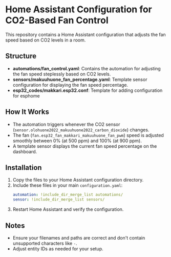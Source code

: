 # Home Assistant Configuration for CO2-Based Fan Control

This repository contains a Home Assistant configuration that adjusts the fan speed based on CO2 levels in a room.

## Structure

- **automations/fan_control.yaml**: Contains the automation for adjusting the fan speed steplessly based on CO2 levels.
- **sensors/makuuhuone_fan_percentage.yaml**: Template sensor configuration for displaying the fan speed percentage.
- **esp32_codes/makkari.esp32.conf**: Template for adding configuration for esphome

## How It Works

- The automation triggers whenever the CO2 sensor (`sensor.olohuone2022_makuuhuone2022_carbon_dioxide`) changes.
- The fan (`fan.esp32_fan_makkari_makuuhuone_fan_pwm`) speed is adjusted smoothly between 0% (at 500 ppm) and 100% (at 900 ppm).
- A template sensor displays the current fan speed percentage on the dashboard.

## Installation

1. Copy the files to your Home Assistant configuration directory.
2. Include these files in your main `configuration.yaml`:
   ```yaml
   automation: !include_dir_merge_list automations/
   sensor: !include_dir_merge_list sensors/
   ```
3. Restart Home Assistant and verify the configuration.

## Notes

- Ensure your filenames and paths are correct and don't contain unsupported characters like `-`.
- Adjust entity IDs as needed for your setup.
